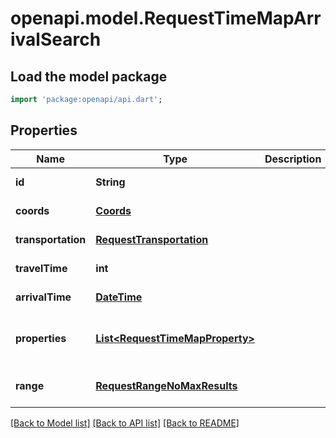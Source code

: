 # openapi.model.RequestTimeMapArrivalSearch

## Load the model package
```dart
import 'package:openapi/api.dart';
```

## Properties
Name | Type | Description | Notes
------------ | ------------- | ------------- | -------------
**id** | **String** |  | [default to null]
**coords** | [**Coords**](Coords.md) |  | [default to null]
**transportation** | [**RequestTransportation**](RequestTransportation.md) |  | [default to null]
**travelTime** | **int** |  | [default to null]
**arrivalTime** | [**DateTime**](DateTime.md) |  | [default to null]
**properties** | [**List&lt;RequestTimeMapProperty&gt;**](RequestTimeMapProperty.md) |  | [optional] [default to const []]
**range** | [**RequestRangeNoMaxResults**](RequestRangeNoMaxResults.md) |  | [optional] [default to null]

[[Back to Model list]](../README.md#documentation-for-models) [[Back to API list]](../README.md#documentation-for-api-endpoints) [[Back to README]](../README.md)



